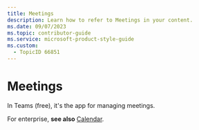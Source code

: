 ```yaml
---
title: Meetings
description: Learn how to refer to Meetings in your content.
ms.date: 09/07/2023
ms.topic: contributor-guide
ms.service: microsoft-product-style-guide
ms.custom:
  - TopicID 66851
---
```



# Meetings

In Teams (free), it's the app for managing meetings. 

For enterprise, **see also** [Calendar](~/teams-style-guide/a-z-word-list/c/calendar.md).

